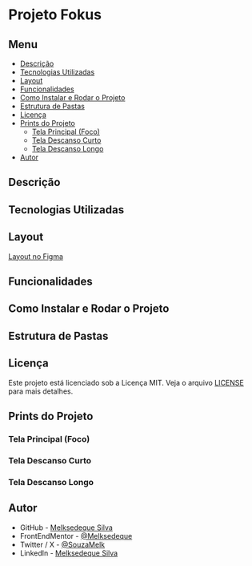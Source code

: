# Projeto Fokus

## Menu
- [Descrição](#descrição)
- [Tecnologias Utilizadas](#tecnologias-utilizadas)
- [Layout](#layout)
- [Funcionalidades](#funcionalidades)
- [Como Instalar e Rodar o Projeto](#como-instalar-e-rodar-o-projeto)
- [Estrutura de Pastas](#estrutura-de-pastas)
- [Licença](#licença)
- [Prints do Projeto](#prints-do-projeto)
  - [Tela Principal (Foco)](#tela-principal-foco)
  - [Tela Descanso Curto](#tela-descanso-curto)
  - [Tela Descanso Longo](#tela-descanso-longo)
- [Autor](#autor)

## Descrição

## Tecnologias Utilizadas

## Layout
[Layout no Figma](https://www.figma.com/design/a0crwitCtGmNIQW0RVIs5H/VidFlow-%7C-Curso-Js---Consumindo-dados-de-uma-API)

## Funcionalidades

## Como Instalar e Rodar o Projeto

## Estrutura de Pastas

## Licença

Este projeto está licenciado sob a Licença MIT. Veja o arquivo [LICENSE](https://github.com/Melksedeque/projeto-vidflow?tab=MIT-1-ov-file) para mais detalhes.

## Prints do Projeto

### Tela Principal (Foco)
<!-- ![Tela Principal (Foco)](/screenshots/foco-desktop.png) -->

### Tela Descanso Curto
<!-- ![Tela de Descanso Curto](/screenshots/descanso-curto-desktop.png) -->

### Tela Descanso Longo
<!-- ![Tela de Descanso Longo](/screenshots/descanso-longo-desktop.png) -->

## Autor
- GitHub - [Melksedeque Silva](https://github.com/Melksedeque/)
- FrontEndMentor - [@Melksedeque](https://www.frontendmentor.io/profile/Melksedeque)
- Twitter / X - [@SouzaMelk](https://x.com/SouzaMelk)
- LinkedIn - [Melksedeque Silva](https://www.linkedin.com/in/melksedeque-silva/)